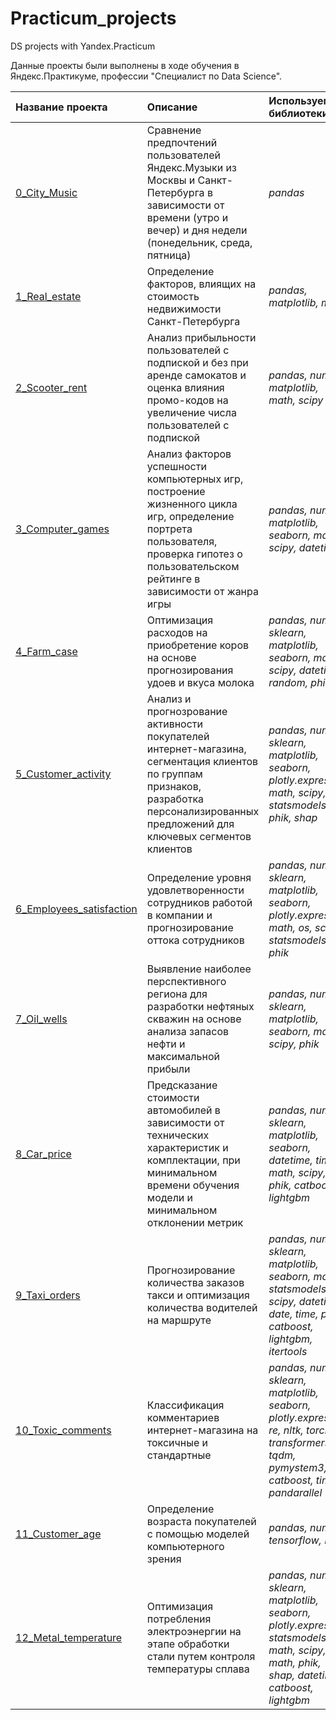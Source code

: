 # Practicum_projects
DS projects with Yandex.Practicum

Данные проекты были выполнены в ходе обучения в Яндекс.Практикуме, профессии "Специалист по Data Science".

| Название проекта | Описание | Используемые библиотеки | 
| :---------------------- | :---------------------- | :---------------------- |
| [0_City_Music](0_City_Music)| Сравнение предпочтений пользователей Яндекс.Музыки из Москвы и Санкт-Петербурга в зависимости от времени (утро и вечер) и дня недели (понедельник, среда, пятница)| *pandas* |
| [1_Real_estate](1_Real_estate)| Определение факторов, влиящих на стоимость недвижимости Санкт-Петербурга| *pandas, matplotlib, math* |
| [2_Scooter_rent](2_Scooter_rent)| Анализ прибыльности пользователей с подпиской и без при аренде самокатов и оценка влияния промо-кодов на увеличение числа пользователей с подпиской| *pandas, numpy, matplotlib, math, scipy* |
| [3_Computer_games](3_Computer_games)| Анализ факторов успешности компьютерных игр, построение жизненного цикла игр, определение портрета пользователя, проверка гипотез о пользовательском рейтинге в зависимости от жанра игры| *pandas, numpy, matplotlib, seaborn, math, scipy, datetime* |
| [4_Farm_case](4_Farm_case)| Оптимизация расходов на приобретение коров на основе прогнозирования удоев и вкуса молока| *pandas, numpy, sklearn, matplotlib, seaborn, math, scipy, datetime, random, phik* |
| [5_Customer_activity](5_Customer_activity)| Анализ и прогнозрование активности покупателей интернет-магазина, сегментация клиентов по группам признаков, разработка персонализированных предложений для ключевых сегментов клиентов| *pandas, numpy, sklearn, matplotlib, seaborn, plotly.express, math, scipy, statsmodels, phik, shap* |
| [6_Employees_satisfaction](6_Employees_satisfaction)| Определение уровня удовлетворенности сотрудников работой в компании и прогнозирование оттока сотрудников| *pandas, numpy, sklearn, matplotlib, seaborn, plotly.express, math, os, scipy, statsmodels, phik* |
| [7_Oil_wells](7_Oil_wells)| Выявление наиболее перспективного региона для разработки нефтяных скважин на основе анализа запасов нефти и максимальной прибыли | *pandas, numpy, sklearn, matplotlib, seaborn, math, scipy, phik* |
| [8_Car_price](8_Car_price)| Предсказание стоимости автомобилей в зависимости от технических характеристик и комплектации, при минимальном времени обучения модели и минимальном отклонении метрик | *pandas, numpy, sklearn, matplotlib, seaborn, datetime, time, math, scipy, phik, catboost, lightgbm* |
| [9_Taxi_orders](9_Taxi_orders)| Прогнозирование количества заказов такси и оптимизация количества водителей на маршруте| *pandas, numpy, sklearn, matplotlib, seaborn, math, statsmodels, scipy, datetime, date, time, phik, catboost, lightgbm, itertools* |
| [10_Toxic_comments](10_Toxic_comments)| Классификация комментариев интернет-магазина на токсичные и стандартные| *pandas, numpy, sklearn, matplotlib, seaborn, plotly.express, re, nltk, torch, transformers, tqdm, pymystem3, catboost, time, pandarallel* |
| [11_Customer_age](11_Customer_age)| Определение возраста покупателей с помощью моделей компьютерного зрения| *pandas, numpy, tensorflow, PIL* |
| [12_Metal_temperature](12_Metal_temperature)| Оптимизация потребления электроэнергии на этапе обработки стали путем контроля температуры сплава| *pandas, numpy, sklearn, matplotlib, seaborn, plotly.express, statsmodels, math, scipy, math, phik, shap, datetime, catboost, lightgbm* |
